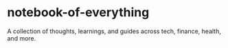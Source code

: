 # notebook-of-everything
A collection of thoughts, learnings, and guides across tech, finance, health, and more.
